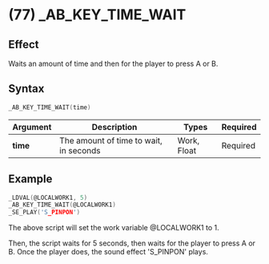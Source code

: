 # (77) _AB_KEY_TIME_WAIT

## Effect

Waits an amount of time and then for the player to press A or B.

## Syntax

```c
_AB_KEY_TIME_WAIT(time)
```

| Argument | Description | Types | Required |
| - | - | - | - |
| **time** | The amount of time to wait, in seconds | Work, Float | Required |

## Example

```c
_LDVAL(@LOCALWORK1, 5)
_AB_KEY_TIME_WAIT(@LOCALWORK1)
_SE_PLAY('S_PINPON')
```

The above script will set the work variable @LOCALWORK1 to 1.

Then, the script waits for 5 seconds, then waits for the player to press A or B. Once the player does, the sound effect 'S_PINPON' plays.
